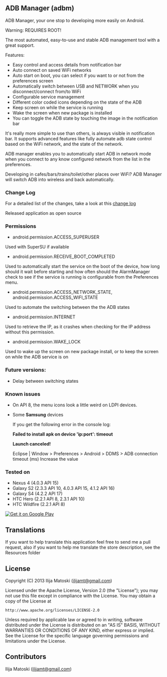 ADB Manager (adbm)
------------------

ADB Manager, your one stop to developing more easily on Android.

Warning: REQUIRES ROOT!

The most automated, easy-to-use and stable ADB management tool with a great support.

Features:
+ Easy control and access details from notification bar
+ Auto connect on saved WiFi networks
+ Auto start on boot, you can select if you want to or not from the preferences screen
+ Automatically switch between USB and NETWORK when you disconnect/connect from/to WiFi
+ Configurable service management
+ Different color coded icons depending on the state of the ADB 
+ Keep screen on while the service is running
+ Wake the screen when new package is installed
+ You can toggle the ADB state by touching the image in the notification bar

It's really more simple to use than others, is always visible in notification bar. It supports advanced features like fully automate adb state control based on the WiFi network, and the state of the network.

ADB manager enables you to automatically start ADB in network mode when you connect to any know configured network from the list in the preferences.

Developing in cafes/bars/trains/toilet/other places over WiFi? ADB Manager will switch ADB into wireless and back automatically.

### Change Log

For a detailed list of the changes, take a look at this [change log](changelog.md)

Released application as open source

### Permissions

* android.permission.ACCESS_SUPERUSER 

Used with SuperSU if available

* android.permission.RECEIVE_BOOT_COMPLETED

Used to automatically start the service on the boot of the device, how long should it wait before starting and how often should the AlarmManager check to see if the service is running is configurable from the Preferences menu.

* android.permission.ACCESS_NETWORK_STATE, android.permission.ACCESS_WIFI_STATE

Used to automate the switching between the the ADB states

* android.permission.INTERNET

Used to retrieve the IP, as it crashes when checking for the IP address without this permission.

* android.permission.WAKE_LOCK

Used to wake up the screen on new package install, or to keep the screen on while the ADB service is on

### Future versions:

* Delay between switching states

### Known issues

* On API 8, the menu icons look a little weird on LDPI devices.

* Some **Samsung** devices
  
  If you get the following error in the console log: 
  
  **Failed to install apk on device 'ip:port': timeout**
  
  **Launch canceled!**
  
  Eclipse | Window > Preferences > Android > DDMS > ADB connection timeout (ms) Increase the value


### Tested on

* Nexus 4 (4.0.3 API 15)
* Galaxy S2 (2.3.3 API 10, 4.0.3 API 15, 4.1.2  API 16)
* Galaxy S4 (4.2.2 API 17)
* HTC Hero (2.2.1 API 8, 2.3.1 API 10)
* HTC Wildfire (2.2.1 API 8)

<a href="https://play.google.com/store/apps/details?id=com.matoski.adbm">
  <img alt="Get it on Google Play"
       src="https://developer.android.com/images/brand/en_generic_rgb_wo_60.png" />
</a>

Translations
------------
If you want to help translate this application feel free to send me a pull request, also if you want to help me translate the store description, see the Resources folder

License
-------

Copyright (C) 2013 Ilija Matoski (ilijamt@gmail.com)
 
Licensed under the Apache License, Version 2.0 (the "License");
you may not use this file except in compliance with the License.
You may obtain a copy of the License at
 
    http://www.apache.org/licenses/LICENSE-2.0
 
Unless required by applicable law or agreed to in writing, software
distributed under the License is distributed on an "AS IS" BASIS,
WITHOUT WARRANTIES OR CONDITIONS OF ANY KIND, either express or implied.
See the License for the specific language governing permissions and
limitations under the License.

Contributors
------------
Ilija Matoski (ilijamt@gmail.com)
